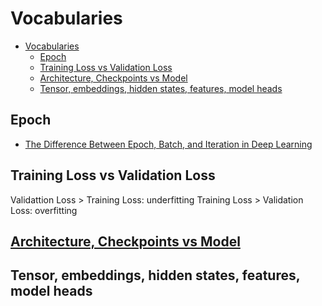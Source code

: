 # Vocabularies

- [Vocabularies](#vocabularies)
  - [Epoch](#epoch)
  - [Training Loss vs Validation Loss](#training-loss-vs-validation-loss)
  - [Architecture, Checkpoints vs Model](#architecture-checkpoints-vs-model)
  - [Tensor, embeddings, hidden states, features, model heads](#tensor-embeddings-hidden-states-features-model-heads)


## Epoch

- [The Difference Between Epoch, Batch, and Iteration in Deep Learning](https://mksaad.wordpress.com/2020/02/07/the-difference-between-epoch-batch-and-iteration-in-deep-learning/)

## Training Loss vs Validation Loss 

Validattion Loss > Training Loss: underfitting
Training Loss > Validation Loss: overfitting

## [Architecture, Checkpoints vs Model](https://huggingface.co/learn/nlp-course/en/chapter1/4?fw=pt#architecture-vs-checkpoints)

## Tensor, embeddings, hidden states, features, model heads